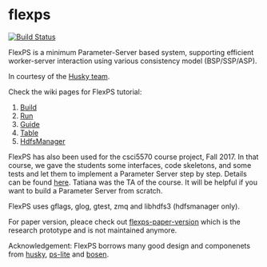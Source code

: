 # flexps

[![Build Status](https://travis-ci.com/Yuzhen11/flexps.svg?token=q177tztPAL6tTAyRzSkG&branch=master)](https://travis-ci.com/Yuzhen11/flexps)

FlexPS is a minimum Parameter-Server based system, supporting efficient worker-server interaction using various consistency model (BSP/SSP/ASP). 

In courtesy of the [Husky team](https://github.com/husky-team/). 

Check the wiki pages for FlexPS tutorial:

1. [Build](https://github.com/Yuzhen11/flexps/wiki/Build)
2. [Run](https://github.com/Yuzhen11/flexps/wiki/Run)
3. [Guide](https://github.com/Yuzhen11/flexps/wiki/Flexps-Programming-Guide)
4. [Table](https://github.com/Yuzhen11/flexps/wiki/Table)
5. [HdfsManager](https://github.com/Yuzhen11/flexps/wiki/HdfsManager)

FlexPS has also been used for the csci5570 course project, Fall 2017. In that course, we gave the students some interfaces, code skeletons, and some tests and let them to implement a Parameter Server step by step. Details can be found [here](https://github.com/TatianaJin/csci5570). Tatiana was the TA of the course. It will be helpful if you want to build a Parameter Server from scratch.  

FlexPS uses gflags, glog, gtest, zmq and libhdfs3 (hdfsmanager only).

For paper version, pleace check out [flexps-paper-version](https://github.com/Yuzhen11/flexps-paper-version) which is the research prototype and is not maintained anymore.

Acknowledgement: FlexPS borrows many good design and componenets from [husky](https://github.com/husky-team/husky), [ps-lite](https://github.com/dmlc/ps-lite) and [bosen](https://github.com/sailing-pmls/bosen/).
